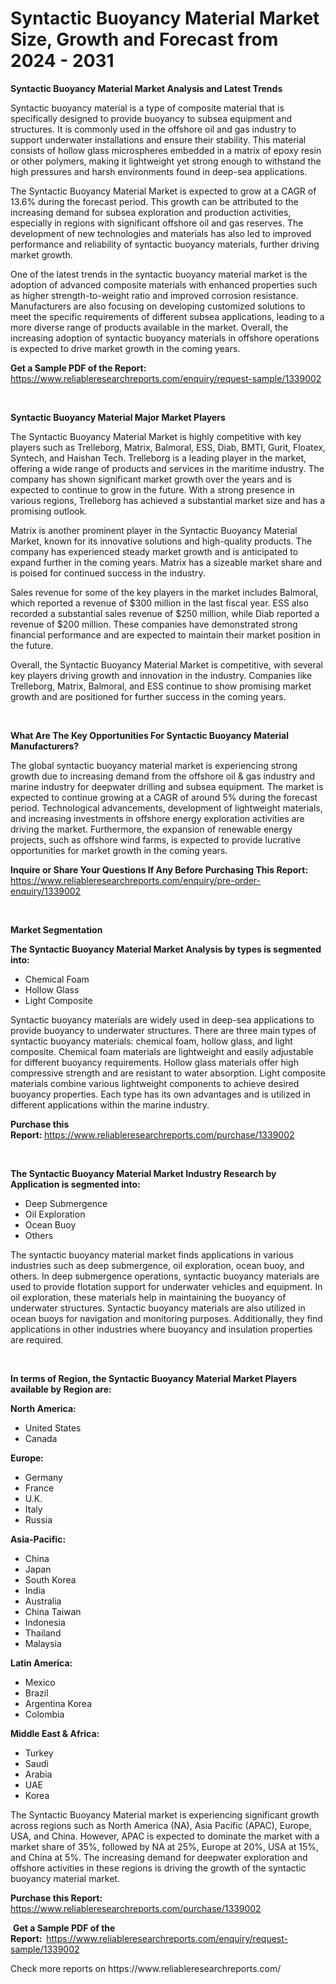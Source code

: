 <p><h1>Syntactic Buoyancy Material Market Size, Growth and Forecast from 2024 - 2031</h1></p><p><strong>Syntactic Buoyancy Material Market Analysis and Latest Trends</strong></p>
<p><p>Syntactic buoyancy material is a type of composite material that is specifically designed to provide buoyancy to subsea equipment and structures. It is commonly used in the offshore oil and gas industry to support underwater installations and ensure their stability. This material consists of hollow glass microspheres embedded in a matrix of epoxy resin or other polymers, making it lightweight yet strong enough to withstand the high pressures and harsh environments found in deep-sea applications.</p><p>The Syntactic Buoyancy Material Market is expected to grow at a CAGR of 13.6% during the forecast period. This growth can be attributed to the increasing demand for subsea exploration and production activities, especially in regions with significant offshore oil and gas reserves. The development of new technologies and materials has also led to improved performance and reliability of syntactic buoyancy materials, further driving market growth.</p><p>One of the latest trends in the syntactic buoyancy material market is the adoption of advanced composite materials with enhanced properties such as higher strength-to-weight ratio and improved corrosion resistance. Manufacturers are also focusing on developing customized solutions to meet the specific requirements of different subsea applications, leading to a more diverse range of products available in the market. Overall, the increasing adoption of syntactic buoyancy materials in offshore operations is expected to drive market growth in the coming years.</p></p>
<p><strong>Get a Sample PDF of the Report:&nbsp;</strong> <a href="https://www.reliableresearchreports.com/enquiry/request-sample/1339002">https://www.reliableresearchreports.com/enquiry/request-sample/1339002</a></p>
<p>&nbsp;</p>
<p><strong>Syntactic Buoyancy Material Major Market Players</strong></p>
<p><p>The Syntactic Buoyancy Material Market is highly competitive with key players such as Trelleborg, Matrix, Balmoral, ESS, Diab, BMTI, Gurit, Floatex, Syntech, and Haishan Tech. Trelleborg is a leading player in the market, offering a wide range of products and services in the maritime industry. The company has shown significant market growth over the years and is expected to continue to grow in the future. With a strong presence in various regions, Trelleborg has achieved a substantial market size and has a promising outlook.</p><p>Matrix is another prominent player in the Syntactic Buoyancy Material Market, known for its innovative solutions and high-quality products. The company has experienced steady market growth and is anticipated to expand further in the coming years. Matrix has a sizeable market share and is poised for continued success in the industry.</p><p>Sales revenue for some of the key players in the market includes Balmoral, which reported a revenue of $300 million in the last fiscal year. ESS also recorded a substantial sales revenue of $250 million, while Diab reported a revenue of $200 million. These companies have demonstrated strong financial performance and are expected to maintain their market position in the future.</p><p>Overall, the Syntactic Buoyancy Material Market is competitive, with several key players driving growth and innovation in the industry. Companies like Trelleborg, Matrix, Balmoral, and ESS continue to show promising market growth and are positioned for further success in the coming years.</p></p>
<p>&nbsp;</p>
<p><strong>What Are The Key Opportunities For Syntactic Buoyancy Material Manufacturers?</strong></p>
<p><p>The global syntactic buoyancy material market is experiencing strong growth due to increasing demand from the offshore oil & gas industry and marine industry for deepwater drilling and subsea equipment. The market is expected to continue growing at a CAGR of around 5% during the forecast period. Technological advancements, development of lightweight materials, and increasing investments in offshore energy exploration activities are driving the market. Furthermore, the expansion of renewable energy projects, such as offshore wind farms, is expected to provide lucrative opportunities for market growth in the coming years.</p></p>
<p><strong>Inquire or Share Your Questions If Any Before Purchasing This Report:</strong> <a href="https://www.reliableresearchreports.com/enquiry/pre-order-enquiry/1339002">https://www.reliableresearchreports.com/enquiry/pre-order-enquiry/1339002</a></p>
<p>&nbsp;</p>
<p><strong>Market Segmentation</strong></p>
<p><strong>The Syntactic Buoyancy Material Market Analysis by types is segmented into:</strong></p>
<p><ul><li>Chemical Foam</li><li>Hollow Glass</li><li>Light Composite</li></ul></p>
<p><p>Syntactic buoyancy materials are widely used in deep-sea applications to provide buoyancy to underwater structures. There are three main types of syntactic buoyancy materials: chemical foam, hollow glass, and light composite. Chemical foam materials are lightweight and easily adjustable for different buoyancy requirements. Hollow glass materials offer high compressive strength and are resistant to water absorption. Light composite materials combine various lightweight components to achieve desired buoyancy properties. Each type has its own advantages and is utilized in different applications within the marine industry.</p></p>
<p><strong>Purchase this Report:&nbsp;</strong><a href="https://www.reliableresearchreports.com/purchase/1339002">https://www.reliableresearchreports.com/purchase/1339002</a></p>
<p>&nbsp;</p>
<p><strong>The Syntactic Buoyancy Material Market Industry Research by Application is segmented into:</strong></p>
<p><ul><li>Deep Submergence</li><li>Oil Exploration</li><li>Ocean Buoy</li><li>Others</li></ul></p>
<p><p>The syntactic buoyancy material market finds applications in various industries such as deep submergence, oil exploration, ocean buoy, and others. In deep submergence operations, syntactic buoyancy materials are used to provide flotation support for underwater vehicles and equipment. In oil exploration, these materials help in maintaining the buoyancy of underwater structures. Syntactic buoyancy materials are also utilized in ocean buoys for navigation and monitoring purposes. Additionally, they find applications in other industries where buoyancy and insulation properties are required.</p></p>
<p>&nbsp;</p>
<p><strong>In terms of Region, the Syntactic Buoyancy Material Market Players available by Region are:</strong></p>
<p>
    <p> <strong> North America: </strong>
        <ul>
            <li>United States</li>
            <li>Canada</li>
        </ul>
        </p> 
    <p> <strong> Europe: </strong>
        <ul>
            <li>Germany</li>
            <li>France</li>
            <li>U.K.</li>
            <li>Italy</li>
            <li>Russia</li>
        </ul>
        </p> 
    <p> <strong> Asia-Pacific: </strong>
        <ul>
            <li>China</li>
            <li>Japan</li>
            <li>South Korea</li>
            <li>India</li>
            <li>Australia</li>
            <li>China Taiwan</li>
            <li>Indonesia</li>
            <li>Thailand</li>
            <li>Malaysia</li>
        </ul>
        </p> 
    <p> <strong> Latin America: </strong>
        <ul>
            <li>Mexico</li>
            <li>Brazil</li>
            <li>Argentina Korea</li>
            <li>Colombia</li>
        </ul>
        </p> 
    <p> <strong> Middle East & Africa: </strong>
        <ul>
            <li>Turkey</li>
            <li>Saudi</li>
            <li>Arabia</li>
            <li>UAE</li>
            <li>Korea</li>
        </ul>
    </p>
    </p>
<p><p>The Syntactic Buoyancy Material market is experiencing significant growth across regions such as North America (NA), Asia Pacific (APAC), Europe, USA, and China. However, APAC is expected to dominate the market with a market share of 35%, followed by NA at 25%, Europe at 20%, USA at 15%, and China at 5%. The increasing demand for deepwater exploration and offshore activities in these regions is driving the growth of the syntactic buoyancy material market.</p></p>
<p><strong>Purchase this Report: </strong><a href="https://www.reliableresearchreports.com/purchase/1339002">https://www.reliableresearchreports.com/purchase/1339002</a></p>
<p>&nbsp;<strong>Get a Sample PDF of the Report:&nbsp;&nbsp;</strong><a href="https://www.reliableresearchreports.com/enquiry/request-sample/1339002">https://www.reliableresearchreports.com/enquiry/request-sample/1339002</a></p>
<p><strong></strong></p>
<p>Check more reports on https://www.reliableresearchreports.com/</p>